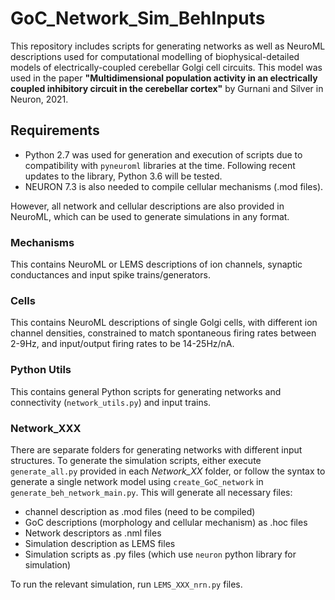 # GoC_Network_Sim_BehInputs

This repository includes scripts for generating networks as well as NeuroML descriptions used for computational modelling of biophysical-detailed models of electrically-coupled cerebellar Golgi cell circuits. This model was used in the paper __"Multidimensional population activity in an electrically coupled inhibitory circuit in the cerebellar cortex"__ by Gurnani and Silver in Neuron, 2021.

## Requirements
- Python 2.7 was used for generation and execution of scripts due to compatibility with `pyneuroml` libraries at the time. Following recent updates to the library, Python 3.6 will be tested.
- NEURON 7.3 is also needed to compile cellular mechanisms  (.mod files).

However, all network and cellular descriptions are also provided in NeuroML, which can be used to generate simulations in any format.


### Mechanisms
This contains NeuroML or LEMS descriptions of ion channels, synaptic conductances and input spike trains/generators.

### Cells
This contains NeuroML descriptions of single Golgi cells, with different ion channel densities, constrained to match spontaneous firing rates between 2-9Hz, and input/output firing rates to be 14-25Hz/nA.

### Python Utils
This contains general Python scripts for generating networks and connectivity (`network_utils.py`) and input trains.

### Network_XXX
There are separate folders for generating networks with different input structures. To generate the simulation scripts, either execute `generate_all.py` provided in each *Network_XX* folder, or follow the syntax to generate a single network model using `create_GoC_network` in `generate_beh_network_main.py`. This will generate all necessary files:
- channel description as .mod files (need to be compiled)
- GoC descriptions (morphology and cellular mechanism) as .hoc files
- Network descriptors as .nml files
- Simulation description as LEMS files
- Simulation scripts as .py files (which use `neuron` python library for simulation)

To run the relevant simulation, run `LEMS_XXX_nrn.py` files.
